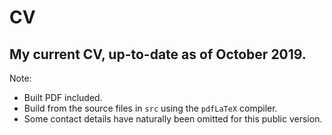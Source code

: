 # CV

## My current CV, up-to-date as of October 2019.

Note:

* Built PDF included.
* Build from the source files in ``src`` using the ``pdfLaTeX`` compiler.
* Some contact details have naturally been omitted for this public version.
